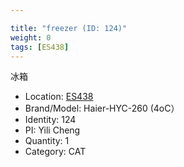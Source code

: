 ```yaml
---

title: "freezer (ID: 124)"
weight: 0
tags: [ES438]
---
```


冰箱

<!--more-->



- Location: [ES438](../../tags/ES438)
- Brand/Model: Haier-HYC-260 (4oC）
- Identity: 124
- PI: Yili Cheng
- Quantity: 1
- Category: CAT






